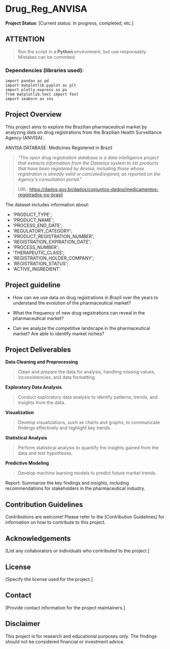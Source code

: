 # Drug_Reg_ANVISA
**Project Status**: [Current status: In progress, completed, etc.]

## **ATTENTION**
> Run the script in a **Python** environment, but use responsably. Mistakes can be commited.
  ### Dependencies (libraries used):
    import pandas as pd
    import matplotlib.pyplot as plt
    import plotly.express as px
    from matplotlib.text import Text
    import seaborn as sns

  
## Project Overview

This project aims to explore the Brazilian pharmaceutical market by analyzing data on drug registrations from the Brazilian Health Surveillance Agency (ANVISA).

ANVISA DATABASE: Medicines Registered in Brazil

> _"The open drug registration database is a data intelligence project that extracts information from the Datavisa system to list products that have been registered by Anvisa, including those whose registration is already valid or canceled/expired, as reported on the Agency's consultation portal."_

> URL: https://dados.gov.br/dados/conjuntos-dados/medicamentos-registrados-no-brasil

The dataset includes information about:
- 'PRODUCT_TYPE';
- 'PRODUCT_NAME';
- 'PROCESS_END_DATE';
- 'REGULATORY_CATEGORY';
- 'PRODUCT_REGISTRATION_NUMBER';
- 'REGISTRATION_EXPIRATION_DATE';
- 'PROCESS_NUMBER';
- 'THERAPEUTIC_CLASS';
- 'REGISTRATION_HOLDER_COMPANY';
- 'REGISTRATION_STATUS';
- 'ACTIVE_INGREDIENT'.

## Project guideline

- How can we use data on drug registrations in Brazil over the years to understand the evolution of the pharmaceutical market?
  
- What the frequency of new drug registrations can reveal in the pharmaceutical market?

- Can we analyze the competitive landscape in the pharmaceutical market? Are able to identify market niches?

## Project Deliverables

**Data Cleaning and Preprocessing**
> Clean and prepare the data for analysis, handling missing values, inconsistencies, and data formatting.

**Exploratory Data Analysis**
> Conduct exploratory data analysis to identify patterns, trends, and insights from the data.

**Visualization**
> Develop visualizations, such as charts and graphs, to communicate findings effectively and highlight key trends.

**Statistical Analysis**
> Perform statistical analysis to quantify the insights gained from the data and test hypotheses.

**Predictive Modeling**
> Develop machine learning models to predict future market trends.

Report: Summarize the key findings and insights, including recommendations for stakeholders in the pharmaceutical industry.



## Contribution Guidelines

Contributions are welcome! Please refer to the [Contribution Guidelines] for information on how to contribute to this project.

## Acknowledgements

[List any collaborators or individuals who contributed to the project.]

## License

[Specify the license used for the project.]

## Contact

[Provide contact information for the project maintainers.]

## Disclaimer

This project is for research and educational purposes only. The findings should not be considered financial or investment advice.

